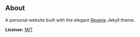 ## About

A personal website built with the elegant [Reverie](https://github.com/amitmerchant1990/reverie) Jekyll theme.

**License:** [MIT](./LICENSE)